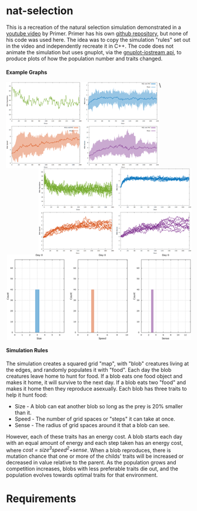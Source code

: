 # nat-selection
This is a recreation of the natural selection simulation demonstrated in a [youtube video](https://www.youtube.com/watch?v=0ZGbIKd0XrM) by Primer. Primer has his own [github repository](https://github.com/Helpsypoo/primer), but none of his code was used here. The idea was to copy the simulation "rules" set out in the video and independently recreate it in C++. The code does not animate the simulation but uses gnuplot, via the [gnuplot-iostream api](https://github.com/dstahlke/gnuplot-iostream), to produce plots of how the population number and traits changed.

#### **Example Graphs**

 <img align="left" src="/example-graphs/AverageChange.png" alt="Average change plot for a single simulation" title="Average change plot for a single simulation" width="416"  /> 
 <img align="right" src="/example-graphs/AverageChange_10runs.png" alt="Average change plot for 10 repeat simulation runs" title="Average change plot for 10 repeat simulation runs" width="416" />
 \
<p align="center">
<img align="center" src="/example-graphs/StatDistribution_Sim0.gif" alt="Trait distribution for a given simulation" title="Trait distribution for a given simulation" width="500">
 </p>

#### **Simulation Rules** 
The simulation creates a squared grid "map", with "blob" creatures living at the edges, and randomly populates it with "food". Each day the blob creatures leave home to hunt for food. If a blob eats one food object and makes it home, it will survive to the next day. If a blob eats two "food" and makes it home then they reproduce asexually. Each blob has three traits to help it hunt food:
 - Size - A blob can eat another blob so long as the prey is 20% smaller than it.
 - Speed - The number of grid spaces or "steps" it can take at once.
 - Sense - The radius of grid spaces around it that a blob can see. 
   
However, each of these traits has an energy cost. A blob starts each day with an equal amount of energy and each step taken has an energy cost, where *cost = size<sup>3</sup>speed<sup>2</sup>+sense*. When a blob reproduces, there is mutation chance that one or more of the childs' traits will be increased or decreased in value relative to the parent. As the population grows and competition increases, blobs with less preferable traits die out, and the population evolves towards optimal traits for that environment.

 # Requirements
